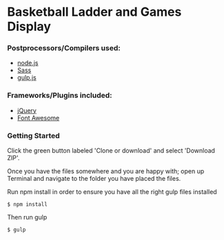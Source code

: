 # Basketball Ladder and Games Display

### Postprocessors/Compilers used:
* [node.js](https://nodejs.org/en/)
* [Sass](http://sass-lang.com/)
* [gulp.js](http://gulpjs.com/)

### Frameworks/Plugins included:
* [jQuery](https://jquery.com/)
* [Font Awesome](http://fontawesome.io/)

### Getting Started
Click the green button labeled 'Clone or download' and select 'Download ZIP'.

Once you have the files somewhere and you are happy with; open up Terminal and navigate to the folder you have placed the files.

Run npm install in order to ensure you have all the right gulp files installed
```
$ npm install
``` 

Then run gulp
```
$ gulp
```